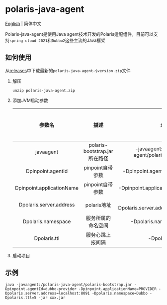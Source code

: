 # polaris-java-agent

[English](./README.md) | 简体中文

Polaris-java-agent是使用Java agent技术开发的Polaris适配组件，目前可以支持`spring cloud 2021`和`Dubbo2`这些主流的Java框架

## 如何使用

从[releases](https://github.com/polarismesh/polaris-java-agent/releases)中下载最新的`polaris-java-agent-$version.zip`文件

1. 解压

    ```
    unzip polaris-java-agent.zip
    ```

2. 添加JVM启动参数

    |          参数名           |             描述              |                         示例                          | 默认值  | 是否必填 |
    | :-----------------------: | :---------------------------: | :---------------------------------------------------: | :-----: | :------: |
    |         javaagent         | polaris-bootstrap.jar所在路径 | -javaagent:/polaris-java-agent/polaris-bootstrap.jar |   无    |   必填   |
    |     Dpinpoint.agentId     |       pinpoint自带参数        |           -Dpinpoint.agentId=dubbo-provider           |   无    |   必填   |
    | Dpinpoint.applicationName |       pinpoint自带参数        |          -Dpinpoint.applicationName=PROVIDER          |   无    |   必填   |
    |  Dpolaris.server.address  |          polaris地址          |        -Dpolaris.server.address=localhost:8091        |   无    |   必填   |
    |    Dpolaris.namespace     |      服务所属的命名空间       |               -Dpolaris.namespace=Dubbo               | default |   可选   |
    |       Dpolaris.ttl        |       服务心跳上报间隔        |                    -Dpolaris.ttl=5                    |    5    |   可选   |

3. 启动项目

## 示例
```
java -javaagent:/polaris-java-agent/polaris-bootstrap.jar -Dpinpoint.agentId=dubbo-provider -Dpinpoint.applicationName=PROVIDER -Dpolaris.server.address=localhost:8091 -Dpolaris.namespace=Dubbo -Dpolaris.ttl=5 -jar xxx.jar
```